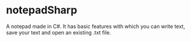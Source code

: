 # notepadSharp
A notepad made in C#. It has basic features with which you can write text, save your text and open an existing .txt file.

